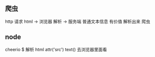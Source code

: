 ## 爬虫

http 请求
html -> 浏览器 解析
     -> 服务端 普通文本信息 有价值 解析出来 爬虫

## node

cheerio $ 解析 html attr('src') text()
去浏览器里面看 
